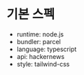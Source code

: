 # 기본 스펙
- runtime: node.js
- bundler: parcel
- language: typescript
- api: hackernews
- style: tailwind-css